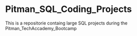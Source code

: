 # Pitman_SQL_Coding_Projects
 This is a repositorie containg large SQL projects during the Pitman_TechAccademy_Bootcamp
